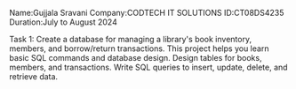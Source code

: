 Name:Gujjala Sravani
Company:CODTECH IT SOLUTIONS 
ID:CT08DS4235 
Duration:July to August 2024

Task 1: Create a database for managing a library's book inventory, members, and borrow/return transactions. This project helps you learn basic SQL commands and database design. Design tables for books, members, and transactions. Write SQL queries to insert, update, delete, and retrieve data.
